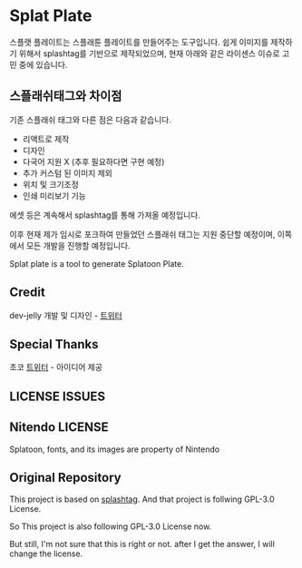 # Splat Plate

스플랫 플레이트는 스플래툰 플레이트를 만들어주는 도구입니다.
쉽게 이미지를 제작하기 위해서 splashtag를 기반으로 제작되었으며, 현재 아래와 같은 라이센스 이슈로 고민 중에 있습니다.

## 스플래쉬태그와 차이점

기존 스플래쉬 태그와 다른 점은 다음과 같습니다.

- 리액트로 제작
- 디자인
- 다국어 지원 X (추후 필요하다면 구현 예정)
- 추가 커스텀 된 이미지 제외
- 위치 및 크기조정
- 인쇄 미리보기 기능

에셋 등은 계속해서 splashtag를 통해 가져올 예정입니다.

이후 현재 제가 임시로 포크하여 만들었던 스플래쉬 태그는 지원 중단할 예정이며, 이쪽에서 모든 개발을 진행할 예정입니다.

Splat plate is a tool to generate Splatoon Plate.

## Credit

dev-jelly 개발 및 디자인 - [트위터](https://twitter.com/splat_shooter)

## Special Thanks

초코 [트위터](https://twitter.com/octoling_choco) - 아이디어 제공

## LICENSE ISSUES

## Nitendo LICENSE

Splatoon, fonts, and its images are property of Nintendo

## Original Repository

This project is based on [splashtag](https://github.com/SeymourSchlong/splashtags).
And that project is follwing GPL-3.0 License.

So This project is also following GPL-3.0 License now.

But still, I'm not sure that this is right or not. after I get the answer, I will change the license.


